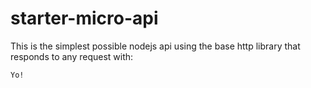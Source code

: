# starter-micro-api

This is the simplest possible nodejs api using the base http library that responds to any request with:   
```
Yo! 
```

